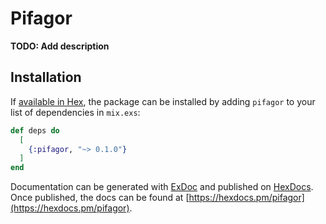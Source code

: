 # Pifagor

**TODO: Add description**

## Installation

If [available in Hex](https://hex.pm/docs/publish), the package can be installed
by adding `pifagor` to your list of dependencies in `mix.exs`:

```elixir
def deps do
  [
    {:pifagor, "~> 0.1.0"}
  ]
end
```

Documentation can be generated with [ExDoc](https://github.com/elixir-lang/ex_doc)
and published on [HexDocs](https://hexdocs.pm). Once published, the docs can
be found at [https://hexdocs.pm/pifagor](https://hexdocs.pm/pifagor).

